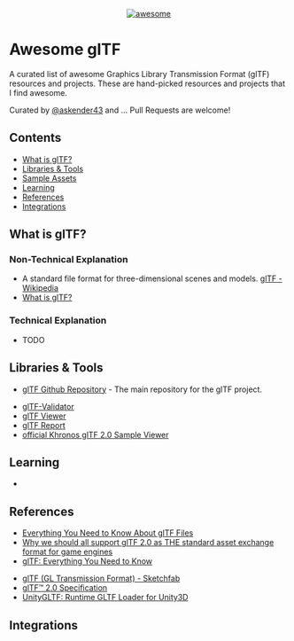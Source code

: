 <p align="center">
  <a href="https://awesome.re"><img alt="awesome" src="https://awesome.re/badge.svg" /></a>
</p>

# Awesome glTF
A curated list of awesome Graphics Library Transmission Format (glTF) resources and projects. These are hand-picked resources and projects that I find awesome.

Curated by [@askender43](https://twitter.com/askender43) and ...
Pull Requests are welcome!

## Contents
- [What is glTF?](#what-is-glTF)
- [Libraries & Tools](#libraries--tools)
- [Sample Assets](#sample-assets)
- [Learning](#learning)
- [References](#references)
- [Integrations](#integrations)

## What is glTF?
### Non-Technical Explanation
- A standard file format for three-dimensional scenes and models. [glTF - Wikipedia](https://en.wikipedia.org/wiki/GlTF)
- [What is glTF?](https://www.khronos.org/gltf/)

### Technical Explanation
* TODO

## Libraries & Tools
* [glTF Github Repository](https://github.com/KhronosGroup/glTF) - The main repository for the glTF project.
- [glTF-Validator](https://github.com/KhronosGroup/glTF-Validator)
- [glTF Viewer](https://gltf-viewer.donmccurdy.com/)
- [glTF Report](https://gltf.report/)
- [official Khronos glTF 2.0 Sample Viewer](https://github.com/KhronosGroup/glTF-Sample-Viewer)

## Learning
- [](https://github.com/KhronosGroup/glTF-Tutorials)

## References
* [Everything You Need to Know About glTF Files](https://www.marxentlabs.com/gltf-files/)
* [Why we should all support glTF 2.0 as THE standard asset exchange format for game engines](https://godotengine.org/article/we-should-all-use-gltf-20-export-3d-assets-game-engines/)
* [glTF: Everything You Need to Know](https://www.threekit.com/blog/gltf-everything-you-need-to-know)
- [glTF (GL Transmission Format) - Sketchfab](https://sketchfab.com/features/gltf)
- [glTF™ 2.0 Specification](https://registry.khronos.org/glTF/specs/2.0/glTF-2.0.html)
- [UnityGLTF: Runtime GLTF Loader for Unity3D](https://github.com/KhronosGroup/UnityGLTF)

## Integrations
